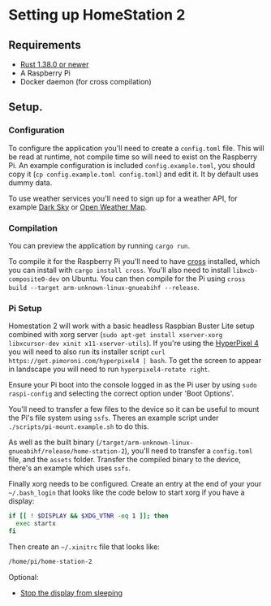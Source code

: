 # Setting up HomeStation 2

## Requirements
- [Rust 1.38.0 or newer](https://rustup.rs/)
- A Raspberry Pi
- Docker daemon (for cross compilation)


## Setup.
### Configuration
To configure the application you'll need to create a `config.toml` file. This will be read at runtime, not compile time so will need to exist on the Raspberry Pi.
An example configuration is included `config.example.toml`, you should copy it (`cp config.example.toml config.toml`) and edit it. It by default uses dummy data.

To use weather services you'll need to sign up for a weather API, for example [Dark Sky](https://darksky.net/dev) or [Open Weather Map](https://openweathermap.org/api).

### Compilation

You can preview the application by running `cargo run`.

To compile it for the Raspberry Pi you'll need to have [cross](https://github.com/rust-embedded/cross) installed, which you can install with `cargo install cross`. You'll also need to install `libxcb-composite0-dev` on Ubuntu.
You can then compile for the Pi using `cross build --target arm-unknown-linux-gnueabihf --release`.

### Pi Setup

Homestation 2 will work with a basic headless Raspbian Buster Lite setup combined with xorg server (`sudo apt-get install xserver-xorg libxcursor-dev xinit x11-xserver-utils`). If you're using the [HyperPixel 4](https://shop.pimoroni.com/products/hyperpixel-4?variant=12569485443155) you will need to also run its installer script `curl https://get.pimoroni.com/hyperpixel4 | bash`. To get the screen to appear in landscape you will need to run `hyperpixel4-rotate right`.

Ensure your Pi boot into the console logged in as the Pi user by using `sudo raspi-config` and selecting the correct option under 'Boot Options'.

You'll need to transfer a few files to the device so it can be useful to mount the Pi's file system using `ssfs`. Theres an example script under `./scripts/pi-mount.example.sh` to do this.

As well as the built binary (`/target/arm-unknown-linux-gnueabihf/release/home-station-2`), you'll need to transfer a `config.toml` file, and the `assets` folder.
Transfer the compiled binary to the device, there's an example which uses `ssfs`.

Finally xorg needs to be configured. Create an entry at the end of your your `~/.bash_login` that looks like the code below to start xorg if you have a display:

```bash
if [[ ! $DISPLAY && $XDG_VTNR -eq 1 ]]; then
  exec startx
fi
```

Then create an `~/.xinitrc` file that looks like:

```bash
/home/pi/home-station-2
```

Optional:

- [Stop the display from sleeping](https://www.raspberrypi.org/forums/viewtopic.php?t=232009)
